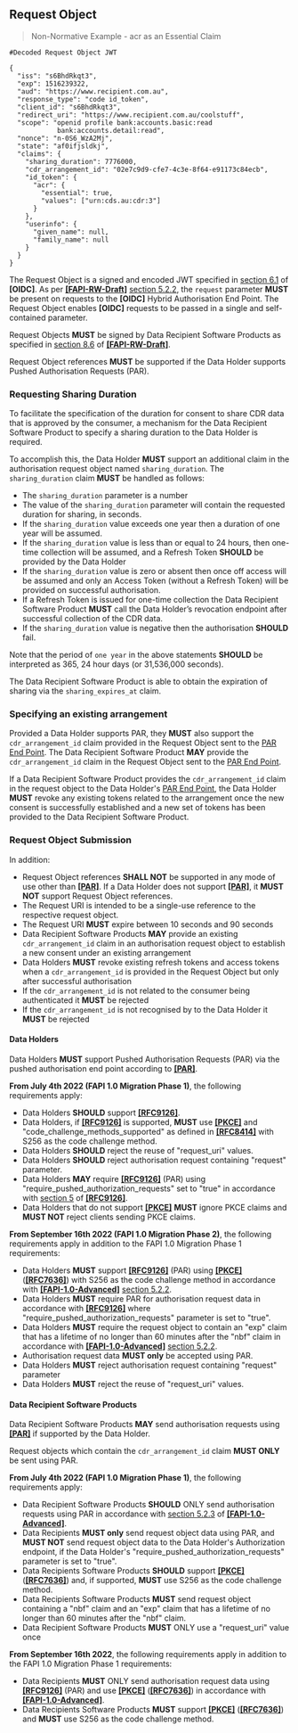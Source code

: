 <a id="request-object"></a>
## Request Object

> Non-Normative Example - acr as an Essential Claim

```
#Decoded Request Object JWT

{
  "iss": "s6BhdRkqt3",
  "exp": 1516239322,
  "aud": "https://www.recipient.com.au",
  "response_type": "code id_token",
  "client_id": "s6BhdRkqt3",
  "redirect_uri": "https://www.recipient.com.au/coolstuff",
  "scope": "openid profile bank:accounts.basic:read
            bank:accounts.detail:read",
  "nonce": "n-0S6_WzA2Mj",
  "state": "af0ifjsldkj",
  "claims": {
    "sharing_duration": 7776000,
    "cdr_arrangement_id": "02e7c9d9-cfe7-4c3e-8f64-e91173c84ecb",
    "id_token": {
      "acr": {
        "essential": true,
        "values": ["urn:cds.au:cdr:3"]
      }
    },
    "userinfo": {
      "given_name": null,
      "family_name": null
    }
  }
}
```

The Request Object is a signed and encoded JWT specified in [section 6.1](https://openid.net/specs/openid-connect-core-1_0.html#RequestObject) of **[OIDC]**.  As per **[[FAPI-RW-Draft]](#nref-FAPI-RW-Draft)** [section 5.2.2](https://openid.net/specs/openid-financial-api-part-2.html#authorization-server), the `request` parameter **MUST** be present on requests to the **[OIDC]** Hybrid Authorisation End Point. The Request Object enables **[OIDC]** requests to be passed in a single and self-contained parameter.

Request Objects **MUST** be signed by Data Recipient Software Products as specified in [section 8.6](https://openid.net/specs/openid-financial-api-part-2.html#jws-algorithm-considerations) of **[[FAPI-RW-Draft]](#nref-FAPI-RW-Draft)**.

Request Object references **MUST** be supported if the Data Holder supports Pushed Authorisation Requests (PAR).

### Requesting Sharing Duration
To facilitate the specification of the duration for consent to share CDR data that is approved by the consumer, a mechanism for the Data Recipient Software Product to specify a sharing duration to the Data Holder is required.

To accomplish this, the Data Holder **MUST** support an additional claim in the authorisation request object named `sharing_duration`.  The `sharing_duration` claim **MUST** be handled as follows:

- The `sharing_duration` parameter is a number
- The value of the `sharing_duration` parameter will contain the requested duration for sharing, in seconds.
- If the `sharing_duration` value exceeds one year then a duration of one year will be assumed.
-	If the `sharing_duration` value is less than or equal to 24 hours, then one-time collection will be assumed, and a Refresh Token **SHOULD** be provided by the Data Holder
- If the `sharing_duration` value is zero or absent then once off access will be assumed and only an Access Token (without a Refresh Token) will be provided on successful authorisation.
-	If a Refresh Token is issued for one-time collection the Data Recipient Software Product **MUST** call the Data Holder’s revocation endpoint after successful collection of the CDR data.
- If the `sharing_duration` value is negative then the authorisation **SHOULD** fail.

Note that the period of `one year` in the above statements **SHOULD** be interpreted as 365, 24 hour days (or 31,536,000 seconds).

The Data Recipient Software Product is able to obtain the expiration of sharing via the `sharing_expires_at` claim.

### Specifying an existing arrangement
Provided a Data Holder supports PAR, they **MUST** also support the ``cdr_arrangement_id`` claim provided in the Request Object sent to the [PAR End Point](#pushed-authorisation-end-point). The Data Recipient Software Product **MAY** provide the ``cdr_arrangement_id`` claim in the Request Object sent to the [PAR End Point](#pushed-authorisation-end-point).

If a Data Recipient Software Product provides the ``cdr_arrangement_id`` claim in the request object to the Data Holder's [PAR End Point](#pushed-authorisation-end-point), the Data Holder **MUST** revoke any existing tokens related to the arrangement once the new consent is successfully established and a new set of tokens has been provided to the Data Recipient Software Product.


### Request Object Submission

In addition:

* Request Object references **SHALL NOT** be supported in any mode of use other than **[[PAR]](#nref-PAR)**. If a Data Holder does not support **[[PAR]](#nref-PAR)**, it **MUST NOT** support Request Object references.
*	The Request URI is intended to be a single-use reference to the respective request object.
* The Request URI **MUST** expire between 10 seconds and 90 seconds
* Data Recipient Software Products **MAY** provide an existing ``cdr_arrangement_id`` claim in an authorisation request object to establish a new consent under an existing arrangement
* Data Holders **MUST** revoke existing refresh tokens and access tokens when a ``cdr_arrangement_id`` is provided in the Request Object but only after successful authorisation
* If the ``cdr_arrangement_id`` is not related to the consumer being authenticated it **MUST** be rejected
* If the ``cdr_arrangement_id`` is not recognised by to the Data Holder it **MUST** be rejected

#### Data Holders

Data Holders **MUST** support Pushed Authorisation Requests (PAR) via the pushed authorisation end point according to **[[PAR]](#nref-PAR)**.

**From July 4th 2022 (FAPI 1.0 Migration Phase 1)**, the following requirements apply:

* Data Holders **SHOULD** support **[[RFC9126]](#nref-RFC9126)**.
* Data Holders, if **[[RFC9126]](#nref-RFC9126)** is supported, **MUST** use **[[PKCE]](#nref-PKCE)** and "code_challenge_methods_supported" as defined in **[[RFC8414]](#nref-RFC8414)** with S256 as the code challenge method.
*	Data Holders **SHOULD** reject the reuse of "request_uri" values.
* Data Holders **SHOULD** reject authorisation request containing "request" parameter.
* Data Holders **MAY** require **[[RFC9126]](#nref-RFC9126)** (PAR) using "require_pushed_authorization_requests" set to "true" in accordance with [section 5](https://datatracker.ietf.org/doc/html/draft-ietf-oauth-par#section-5) of **[[RFC9126]](#nref-RFC9126)**.
*	Data Holders that do not support **[[PKCE]](#nref-PKCE)** **MUST** ignore PKCE claims and **MUST NOT** reject clients sending PKCE claims.

**From September 16th 2022 (FAPI 1.0 Migration Phase 2)**, the following requirements apply in addition to the FAPI 1.0 Migration Phase 1 requirements:

* Data Holders **MUST** support **[[RFC9126]](#nref-RFC9126)** (PAR) using **[[PKCE]](#nref-PKCE)** (**[[RFC7636]](#nref-RFC7636)**) with S256 as the code challenge method in accordance with **[[FAPI-1.0-Advanced]](#nref-FAPI-1-0-Advanced)** [section 5.2.2](https://openid.net/specs/openid-financial-api-part-2-1_0.html#authorization-server).
*	Data Holders **MUST** require PAR for authorisation request data in accordance with **[[RFC9126]](#nref-RFC9126)** where "require_pushed_authorization_requests" parameter is set to "true".
*	Data Holders **MUST** require the request object to contain an "exp" claim that has a lifetime of no longer than 60 minutes after the "nbf" claim in accordance with **[[FAPI-1.0-Advanced]](#nref-FAPI-1-0-Advanced)** [section 5.2.2](https://openid.net/specs/openid-financial-api-part-2-1_0.html#authorization-server).
* Authorisation request data **MUST only** be accepted using PAR.
* Data Holders **MUST** reject authorisation request containing "request" parameter
*	Data Holders **MUST** reject the reuse of "request_uri" values.

#### Data Recipient Software Products

Data Recipient Software Products **MAY** send authorisation requests using **[[PAR]](#nref-PAR)** if supported by the Data Holder.

Request objects which contain the ``cdr_arrangement_id`` claim **MUST ONLY** be sent using PAR.

**From July 4th 2022 (FAPI 1.0 Migration Phase 1)**, the following requirements apply:

* Data Recipient Software Products **SHOULD** ONLY send authorisation requests using PAR in accordance with [section 5.2.3](https://openid.net/specs/openid-financial-api-part-2-1_0.html#confidential-client) of **[[FAPI-1.0-Advanced]](#nref-FAPI-1-0-Advanced)**.
* Data Recipients **MUST only** send request object data using PAR, and **MUST NOT** send request object data to the Data Holder's Authorization endpoint, if the Data Holder's "require_pushed_authorization_requests" parameter is set to "true".
*	Data Recipients Software Products **SHOULD** support **[[PKCE]](#nref-PKCE)** (**[[RFC7636]](#nref-RFC7636)**) and, if supported, **MUST** use S256 as the code challenge method.
*	Data Recipients Software Products **MUST** send request object containing a "nbf" claim and an "exp" claim that has a lifetime of no longer than 60 minutes after the "nbf" claim.
* Data Recipient Software Products **MUST** ONLY use a "request_uri" value once

**From September 16th 2022**, the following requirements apply in addition to the FAPI 1.0 Migration Phase 1 requirements:

* Data Recipients **MUST** ONLY send authorisation request data using **[[RFC9126]](#nref-RFC9126)** (PAR) and use **[[PKCE]](#nref-PKCE)** (**[[RFC7636]](#nref-RFC7636)**) in accordance with **[[FAPI-1.0-Advanced]](#nref-FAPI-1-0-Advanced)**.
*	Data Recipients Software Products **MUST** support **[[PKCE]](#nref-PKCE)** (**[[RFC7636]](#nref-RFC7636)**) and **MUST** use S256 as the code challenge method.
